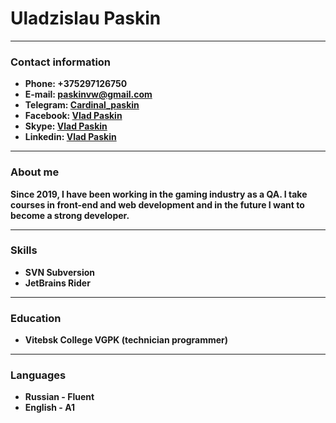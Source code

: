 # Uladzislau Paskin
***
### Contact information
* **Phone: +375297126750**
* **E-mail: paskinvw@gmail.com**
* **Telegram: [Cardinal_paskin](https://t.me/cardinal_paskin)**
* **Facebook: [Vlad Paskin](https://www.facebook.com/profile.php?id=100085474691119)**
* **Skype: [Vlad Paskin](https://join.skype.com/invite/kXBSrkmtG2IK)**
* **Linkedin: [Vlad Paskin](www.linkedin.com/in/vlad-paskin-18035723a)**
***
### About me
**Since 2019, I have been working in the gaming industry as a QA. I take courses in front-end and web development and in the future I want to become a strong developer.**
***
### Skills
* **SVN Subversion**
* **JetBrains Rider**
***
### Education
* **Vitebsk College VGPK (technician programmer)**
***
### Languages
* **Russian - Fluent**
* **English - A1**

